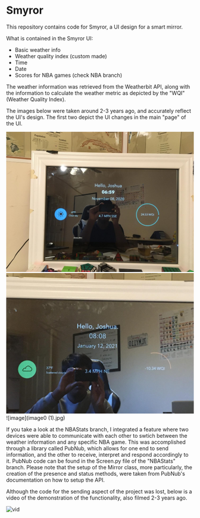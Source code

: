 # Smyror
This repository contains code for Smyror, a UI design for a smart mirror.

What is contained in the Smyror UI:
- Basic weather info
- Weather quality index (custom made)
- Time
- Date
- Scores for NBA games (check NBA branch)

The weather information was retrieved from the Weatherbit API, along with the information to calculate the weather metric as depicted by the "WQI" (Weather Quality Index).

The images below were taken around 2-3 years ago, and accurately reflect the UI's design. The first two depict the UI changes in the main "page" of the UI.

![image](image0.jpg)
![image](IMG_1572.jpeg)
![image](image0 (1).jpg)


If you take a look at the NBAStats branch, I integrated a feature where two devices were able to communicate with each other to swtich between the weather information and any specific NBA game. This was accomplished through a library called PubNub, which allows for one end to send information, and the other to receive, interpret and respond accordingly to it. PubNub code can be found in the Screen.py file of the "NBAStats" branch. Please note that the setup of the Mirror class, more particularly, the creation of the presence and status methods, were taken from PubNub's documentation on how to setup the API.

Although the code for the sending aspect of the project was lost, below is a video of the demonstration of the functionality, also filmed 2-3 years ago.



![vid](https://github.com/Stylos21/Smyror/assets/33937944/6d1bb6ce-0b33-40fd-a267-b61dec4f182c)

